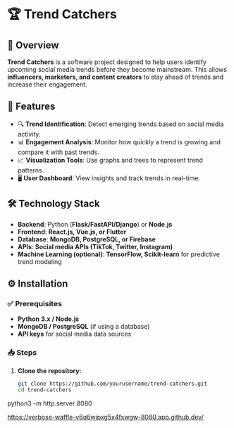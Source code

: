 # 🏆 Trend Catchers

## 📌 Overview
**Trend Catchers** is a software project designed to help users identify upcoming social media trends before they become mainstream. This allows **influencers, marketers, and content creators** to stay ahead of trends and increase their engagement.

## 🚀 Features
- 🔍 **Trend Identification**: Detect emerging trends based on social media activity.
- 📊 **Engagement Analysis**: Monitor how quickly a trend is growing and compare it with past trends.
- 📈 **Visualization Tools**: Use graphs and trees to represent trend patterns.
- 🖥 **User Dashboard**: View insights and track trends in real-time.

## 🛠 Technology Stack
- **Backend**: Python (**Flask/FastAPI/Django**) or **Node.js**
- **Frontend**: **React.js, Vue.js, or Flutter**
- **Database**: **MongoDB, PostgreSQL, or Firebase**
- **APIs**: **Social media APIs (TikTok, Twitter, Instagram)**
- **Machine Learning (optional)**: **TensorFlow, Scikit-learn** for predictive trend modeling

## ⚙️ Installation
### ✅ Prerequisites
- **Python 3.x / Node.js**
- **MongoDB / PostgreSQL** (if using a database)
- **API keys** for social media data sources

### 📥 Steps
1. **Clone the repository:**
   ```sh
   git clone https://github.com/yourusername/trend-catchers.git
   cd trend-catchers


python3 -m http.server 8080

https://verbose-waffle-v6q6wjpxg5x4fxwgw-8080.app.github.dev/

